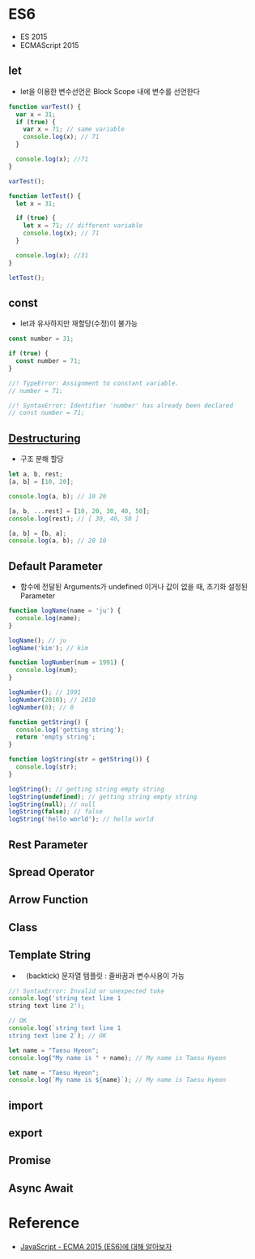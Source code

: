 # ES6

- ES 2015
- ECMAScript 2015

## let

- let을 이용한 변수선언은 Block Scope 내에 변수를 선언한다

```js
function varTest() {
  var x = 31;
  if (true) {
    var x = 71; // same variable
    console.log(x); // 71
  }

  console.log(x); //71
}

varTest();

function letTest() {
  let x = 31;

  if (true) {
    let x = 71; // different variable
    console.log(x); // 71
  }

  console.log(x); //31
}

letTest();
```

## const

- let과 유사하지만 재할당(수정)이 불가능

```js
const number = 31;

if (true) {
  const number = 71;
}

//! TypeError: Assignment to constant variable.
// number = 71;

//! SyntaxError: Identifier 'number' has already been declared
// const number = 71;
```

## [Destructuring](https://developer.mozilla.org/ko/docs/Web/JavaScript/Reference/Operators/Destructuring_assignment)

- 구조 분해 할당

```js
let a, b, rest;
[a, b] = [10, 20];

console.log(a, b); // 10 20

[a, b, ...rest] = [10, 20, 30, 40, 50];
console.log(rest); // [ 30, 40, 50 ]

[a, b] = [b, a];
console.log(a, b); // 20 10
```

## Default Parameter

- 함수에 전달된 Arguments가 undefined 이거나 값이 없을 때, 초기화 설정된 Parameter

```js
function logName(name = 'ju') {
  console.log(name);
}

logName(); // ju
logName('kim'); // kim

function logNumber(num = 1991) {
  console.log(num);
}

logNumber(); // 1991
logNumber(2010); // 2010
logNumber(0); // 0

function getString() {
  console.log('getting string');
  return 'empty string';
}

function logString(str = getString()) {
  console.log(str);
}

logString(); // getting string empty string
logString(undefined); // getting string empty string
logString(null); // null
logString(false); // false
logString('hello world'); // hello world
```

## Rest Parameter

## Spread Operator

## Arrow Function

## Class

## Template String

- ` ` (backtick) 문자열 템플릿 : 줄바꿈과 변수사용이 가능

```js
//! SyntaxError: Invalid or unexpected toke
console.log('string text line 1
string text line 2');

// OK
console.log(`string text line 1
string text line 2`); // OK

let name = "Taesu Hyeon";
console.log("My name is " + name); // My name is Taesu Hyeon

let name = "Taesu Hyeon";
console.log(`My name is ${name}`); // My name is Taesu Hyeon
```

## import

## export

## Promise

## Async Await

# Reference

- [JavaScript - ECMA 2015 (ES6)에 대해 알아보자](https://velog.io/@surim014/2020-01-02-1901-%EC%9E%91%EC%84%B1%EB%90%A8)
